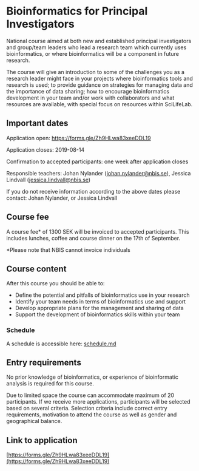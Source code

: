 # Bioinformatics for Principal Investigators

National course aimed at both new and established principal investigators and group/team leaders who lead a research team which currently uses bioinformatics, or where bioinformatics will be a component in future research.

The course will give an introduction to some of the challenges you as a research leader might face in your projects where bioinformatics tools and research is used; to provide guidance on strategies for managing data and the importance of data sharing; how to encourage bioinformatics development in your team and/or work with collaborators and what resources are available, with special focus on resources within SciLifeLab.


## Important dates

Application open: <https://forms.gle/Zh9HLwa83xeeDDL19>

Application closes: 2019-08-14

Confirmation to accepted participants:  one week after application closes

Responsible teachers:  Johan Nylander (<johan.nylander@nbis.se>), Jessica Lindvall (<jessica.lindvall@nbis.se>)

If you do not receive information according to the above dates please contact:  Johan Nylander, or Jessica Lindvall


## Course fee

A course fee* of 1300 SEK will be invoiced to accepted participants. This includes lunches, coffee and course dinner on the 17th of September.

*Please note that NBIS cannot invoice individuals


## Course content

After this course you should be able to:

- Define the potential and pitfalls of bioinformatics use in your research
- Identify your team needs in terms of bioinformatics use and support
- Develop appropriate plans for the management and sharing of data
- Support the development of bioinformatics skills within your team


### Schedule

A schedule is accessible here: [schedule.md](schedule.md)


## Entry requirements

No prior knowledge of bioinformatics, or experience of bioinformatic analysis is required for this course.

Due to limited space the course can accommodate maximum of 20 participants. If we receive more applications, participants will be selected based on several criteria. Selection criteria include correct entry requirements, motivation to attend the course as well as gender and geographical balance.


## Link to application

[https://forms.gle/Zh9HLwa83xeeDDL19](https://forms.gle/Zh9HLwa83xeeDDL19)
